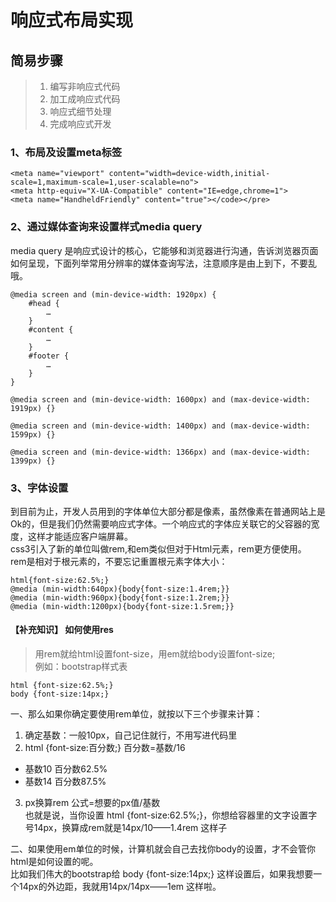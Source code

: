 # 响应式布局实现

## 简易步骤
> 1. 编写非响应式代码
> 2. 加工成响应式代码  
> 3. 响应式细节处理  
> 4. 完成响应式开发  

### 1、布局及设置meta标签    

    <meta name="viewport" content="width=device-width,initial-scale=1,maximum-scale=1,user-scalable=no">  
    <meta http-equiv="X-UA-Compatible" content="IE=edge,chrome=1">  
    <meta name="HandheldFriendly" content="true"></code></pre>  
    
### 2、通过媒体查询来设置样式media query
media query 是响应式设计的核心，它能够和浏览器进行沟通，告诉浏览器页面如何呈现，下面列举常用分辨率的媒体查询写法，注意顺序是由上到下，不要乱哦。  

    @media screen and (min-device-width: 1920px) {
        #head {
            …
        }
        #content {
            …
        }
        #footer {
            …
        }
    }

    @media screen and (min-device-width: 1600px) and (max-device-width: 1919px) {}

    @media screen and (min-device-width: 1400px) and (max-device-width: 1599px) {}

    @media screen and (min-device-width: 1366px) and (max-device-width: 1399px) {}


### 3、字体设置    
到目前为止，开发人员用到的字体单位大部分都是像素，虽然像素在普通网站上是Ok的，但是我们仍然需要响应式字体。一个响应式的字体应关联它的父容器的宽度，这样才能适应客户端屏幕。  
css3引入了新的单位叫做rem,和em类似但对于Html元素，rem更方便使用。    
rem是相对于根元素的，不要忘记重置根元素字体大小：  
 
    html{font-size:62.5%;}  
    @media (min-width:640px){body{font-size:1.4rem;}}  
    @media (min-width:960px){body{font-size:1.2rem;}}  
    @media (min-width:1200px){body{font-size:1.5rem;}}

#### 【补充知识】 如何使用res  
> 用rem就给html设置font-size，用em就给body设置font-size;  
例如：bootstrap样式表
    
    html {font-size:62.5%;}   
    body {font-size:14px;}

一、那么如果你确定要使用rem单位，就按以下三个步骤来计算：

1. 确定基数：一般10px，自己记住就行，不用写进代码里
2. html {font-size:百分数;}   百分数=基数/16    
-  基数10   百分数62.5%  
-  基数14   百分数87.5%
3. px换算rem   公式=想要的px值/基数  
也就是说，当你设置 html {font-size:62.5%;}，你想给容器里的文字设置字号14px，换算成rem就是14px/10——1.4rem 这样子

二、如果使用em单位的时候，计算机就会自己去找你body的设置，才不会管你html是如何设置的呢。    
比如我们伟大的bootstrap给 body {font-size:14px;} 这样设置后，如果我想要一个14px的外边距，我就用14px/14px——1em 这样啦。
